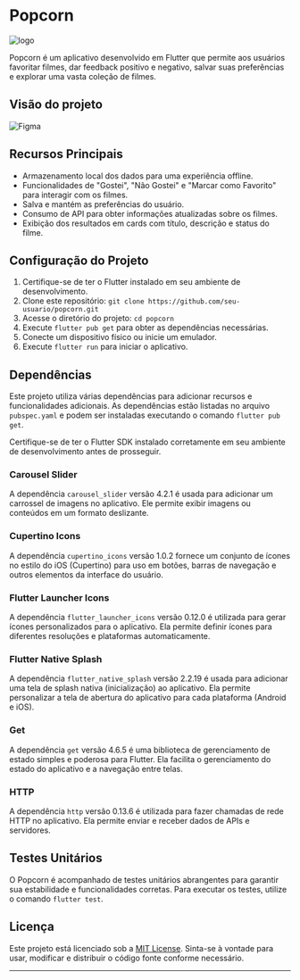 # Popcorn

![logo](https://github.com/raffashe/popcorn/assets/87053532/02e7eea0-be24-4371-9ef1-07413a25fe6e)

Popcorn é um aplicativo desenvolvido em Flutter que permite aos usuários favoritar filmes, dar feedback positivo e negativo, salvar suas preferências e explorar uma vasta coleção de filmes. 
## Visão do projeto

![Figma](https://github.com/raffashe/popcorn/assets/87053532/17f8cb75-fe7b-47db-9eb3-a291316f25e6)

## Recursos Principais

- Armazenamento local dos dados para uma experiência offline.
- Funcionalidades de "Gostei", "Não Gostei" e "Marcar como Favorito" para interagir com os filmes.
- Salva e mantém as preferências do usuário.
- Consumo de API para obter informações atualizadas sobre os filmes.
- Exibição dos resultados em cards com título, descrição e status do filme.

## Configuração do Projeto

1. Certifique-se de ter o Flutter instalado em seu ambiente de desenvolvimento.
2. Clone este repositório: `git clone https://github.com/seu-usuario/popcorn.git`
3. Acesse o diretório do projeto: `cd popcorn`
4. Execute `flutter pub get` para obter as dependências necessárias.
5. Conecte um dispositivo físico ou inicie um emulador.
6. Execute `flutter run` para iniciar o aplicativo.

## Dependências

Este projeto utiliza várias dependências para adicionar recursos e funcionalidades adicionais. As dependências estão listadas no arquivo `pubspec.yaml` e podem ser instaladas executando o comando `flutter pub get`.

Certifique-se de ter o Flutter SDK instalado corretamente em seu ambiente de desenvolvimento antes de prosseguir.

### Carousel Slider

A dependência `carousel_slider` versão 4.2.1 é usada para adicionar um carrossel de imagens no aplicativo. Ele permite exibir imagens ou conteúdos em um formato deslizante.

### Cupertino Icons

A dependência `cupertino_icons` versão 1.0.2 fornece um conjunto de ícones no estilo do iOS (Cupertino) para uso em botões, barras de navegação e outros elementos da interface do usuário.

### Flutter Launcher Icons

A dependência `flutter_launcher_icons` versão 0.12.0 é utilizada para gerar ícones personalizados para o aplicativo. Ela permite definir ícones para diferentes resoluções e plataformas automaticamente.

### Flutter Native Splash

A dependência `flutter_native_splash` versão 2.2.19 é usada para adicionar uma tela de splash nativa (inicialização) ao aplicativo. Ela permite personalizar a tela de abertura do aplicativo para cada plataforma (Android e iOS).

### Get

A dependência `get` versão 4.6.5 é uma biblioteca de gerenciamento de estado simples e poderosa para Flutter. Ela facilita o gerenciamento do estado do aplicativo e a navegação entre telas.

### HTTP

A dependência `http` versão 0.13.6 é utilizada para fazer chamadas de rede HTTP no aplicativo. Ela permite enviar e receber dados de APIs e servidores.


## Testes Unitários

O Popcorn é acompanhado de testes unitários abrangentes para garantir sua estabilidade e funcionalidades corretas. Para executar os testes, utilize o comando `flutter test`.

## Licença

Este projeto está licenciado sob a [MIT License](LICENSE). Sinta-se à vontade para usar, modificar e distribuir o código fonte conforme necessário.

---

